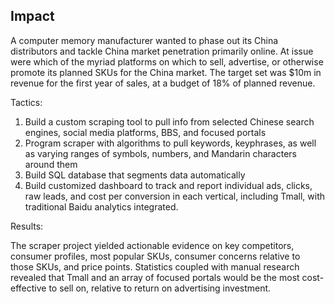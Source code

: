 ## Impact 

A computer memory manufacturer wanted to phase out its China distributors and tackle China market penetration primarily online. At issue were which of the myriad platforms on which to sell, advertise, or otherwise promote its planned SKUs for the China market. The target set was $10m in revenue for the first year of sales, at a budget of 18% of planned revenue.

Tactics:

1.  Build a custom scraping tool to pull info from selected Chinese search engines, social media platforms, BBS, and focused portals
2.  Program scraper with algorithms to pull keywords, keyphrases, as well as varying ranges of symbols, numbers, and Mandarin characters around them
3.  Build SQL database that segments data automatically
4.  Build customized dashboard to track and report individual ads, clicks, raw leads, and cost per conversion in each vertical, including Tmall, with traditional Baidu analytics integrated.

Results:

The scraper project yielded actionable evidence on key competitors, consumer profiles, most popular SKUs, consumer concerns relative to those SKUs, and price points. Statistics coupled with manual research revealed that Tmall and an array of focused portals would be the most cost-effective to sell on, relative to return on advertising investment.